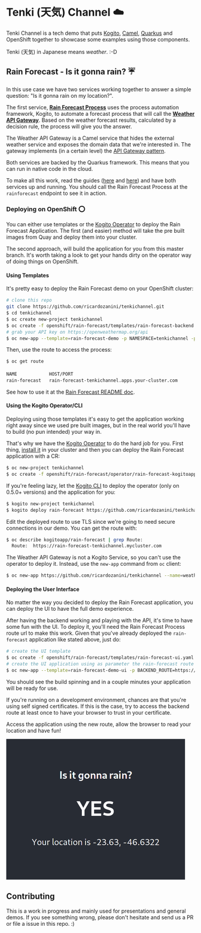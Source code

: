 # Tenki (天気) Channel :cloud:

Tenki Channel is a tech demo that puts [Kogito](https://kogito.kie.org/), [Camel](https://kogito.kie.org/), [Quarkus](https://kogito.kie.org/) and OpenShift together to showcase some examples using those components.

Tenki (天気) in Japanese means _weather_. :-D

## Rain Forecast - Is it gonna rain? :umbrella:

In this use case we have two services working together to answer a simple question: "Is it gonna rain on my location?".

The first service, [**Rain Forecast Process**](rain-forecast-process) uses the process automation framework, Kogito, to automate a forecast process that will call the [**Weather API Gateway**](weather-api-gateway). Based on the weather forecast results, calculated by a decision rule, the process will give you the answer.

The Weather API Gateway is a Camel service that hides the external weather service and exposes the domain data that we're interested in. The gateway implements (in a certain level) the [API Gateway pattern](https://microservices.io/patterns/apigateway.html).

Both services are backed by the Quarkus framework. This means that you can run in native code in the cloud.

To make all this work, read the guides ([here](rain-forecast-process) and [here](weather-api-gateway)) and have both services up and running. You should call the Rain Forecast Process at the `rainforecast` endpoint to see it in action.

### Deploying on OpenShift ⭕️

You can either use templates or the [Kogito Operator](https://github.com/kiegroup/kogito-cloud-operator) to deploy the Rain Forecast Application. The first (and easier) method will take the pre built images from Quay and deploy them into your cluster.

The second approach, will build the application for you from this master branch. It's worth taking a look to get your hands dirty on the operator way of doing things on OpenShift.

#### Using Templates

It's pretty easy to deploy the Rain Forecast demo on your OpenShift cluster:

```bash
# clone this repo
git clone https://github.com/ricardozanini/tenkichannel.git
$ cd tenkichannel
$ oc create new-project tenkichannel
$ oc create -f openshift/rain-forecast/templates/rain-forecast-backend.yaml
# grab your API key on https://openweathermap.org/api
$ oc new-app --template=rain-forecast-demo -p NAMESPACE=tenkichannel -p OPENWEATHER_API_KEY=<your-api-key>
```

Then, use the route to access the process:

```bash
$ oc get route

NAME            HOST/PORT                                                           PATH   SERVICES        PORT       TERMINATION   WILDCARD
rain-forecast   rain-forecast-tenkichannel.apps.your-cluster.com                           rain-forecast   8080-tcp    edge         None
```

See how to use it at the [Rain Forecast README doc](rain-forecast-process/README.md).

#### Using the Kogito Operator/CLI

Deploying using those templates it's easy to get the application working right away since we used pre built images, but in the real world you'll have to build (no pun intended) your way in.

That's why we have the [Kogito Operator](https://github.com/kiegroup/kogito-cloud-operator) to do the hard job for you. First thing, [install it](https://github.com/kiegroup/kogito-cloud-operator#installation) in your cluster and then you can deploy the Rain Forecast application with a CR:

```bash
$ oc new-project tenkichannel
$ oc create -f openshift/rain-forecast/operator/rain-forecast-kogitoapp.yaml
```

If you're feeling lazy, let the [Kogito CLI](https://github.com/kiegroup/kogito-cloud-operator#kogito-cli) to deploy the operator (only on 0.5.0+ versions) and the application for you:

```bash
$ kogito new-project tenkichannel
$ kogito deploy rain-forecast https://github.com/ricardozanini/tenkichannel --context-dir=rain-forecast-process -e NAMESPACE=tenkichannel -p tenkichannel
```

Edit the deployed route to use TLS since we're going to need secure connections in our demo. You can get the route with:

```bash
$ oc describe kogitoapp/rain-forecast | grep Route:
  Route:  https://rain-forecast-tenkichannel.mycluster.com
```

The Weather API Gateway is not a Kogito Service, so you can't use the operator to deploy it. Instead, use the `new-app` command from `oc` client:

```bash
$ oc new-app https://github.com/ricardozanini/tenkichannel --name=weather-api-gateway --context-dir=weather-api-gateway -e JAVA_OPTIONS="-Dorg.tenkichannel.weather.api.gateway.openweathermap.api_key=<your_api_key>" --docker-image=docker.io/fabric8/s2i-java:latest-java11 -l forecast=service
```

#### Deploying the User Interface

No matter the way you decided to deploy the Rain Forecast application, you can deploy the UI to have the full demo experience.

After having the backend working and playing with the API, it's time to have some fun with the UI. To deploy it, you'll need the Rain Forecast Process route url to make this work. Given that you've already deployed the `rain-forecast` application like stated above, just do:

```bash
# create the UI template
$ oc create -f openshift/rain-forecast/templates/rain-forecast-ui.yaml
# create the UI application using as parameter the rain-forecast route that were generated in the above section
$ oc new-app --template=rain-forecast-demo-ui -p BACKEND_ROUTE=https://rain-forecast-tenkichannel.apps.your-cluster.com
```

You should see the build spinning and in a couple minutes your application will be ready for use.

If you're running on a development environment, chances are that you're using self signed certificates. If this is the case, try to access the backend route at least once to have your browser to trust in your certificate.

Access the application using the new route, allow the browser to read your location and have fun!

![](docs/img/rain-forecast-ui-ss.png)

## Contributing

This is a work in progress and mainly used for presentations and general demos. If you see something wrong, please don't hesitate and send us a PR or file a issue in this repo. :)
